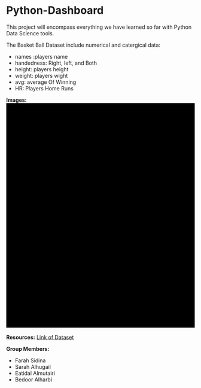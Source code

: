# Python-Dashboard

This project will encompass everything we have learned so far with Python Data Science tools.

The Basket Ball Dataset include numerical and catergical data:
- names :players name
- handedness: Right, left, and Both
- height: players height
- weight: players wight
- avg: average Of Winning
- HR: Players Home Runs

**Images:**
[<img width="700" height="600" src="gif1.gif">](C:\Users\LENOVO\Documents\GitHub\images\gif1)

**Resources:**
[Link of Dataset](https://github.com/jtrob704/BaseballData-Tableau/blob/master/baseball_data.csv)

**Group Members:**
- Farah Sidina
- Sarah Alhugail
- Eatidal Almutairi
- Bedoor Alharbi
